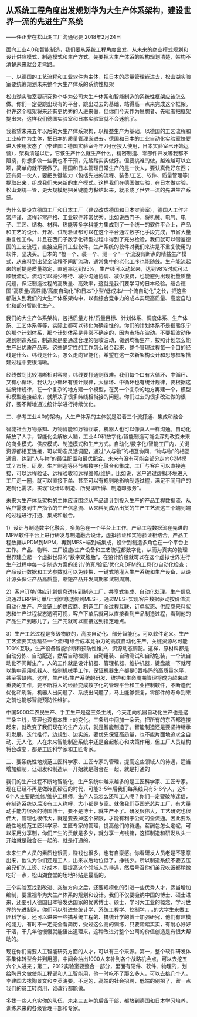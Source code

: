 ## 从系统工程角度出发规划华为大生产体系架构，建设世界一流的先进生产系统

——任正非在松山湖工厂沟通纪要
2018年2月24日



面向工业4.0和智能制造，我们要从系统工程角度出发，从未来的商业模式规划和设计供应模式、制造模式和生产方式。先要把大生产体系的架构规划清楚，架构不清楚未来就会走弯路。

一、以德国的工艺流程和工业软件为主体，把日本的质量管理嵌进去，松山湖实验室要统筹规划未来整个大生产体系的系统性框架

松山湖实验室要研究整个华为公司大生产体系和智能制造的系统性框架应该怎么做。你们一定要跳出现有的平台、跳出过去的基础，站得高一点来完成这个框架。也许这个框架将来还有更优秀的人进来做，但你们今天作为思想者、先驱者把框架提出来，这样我们德国实验室和日本实验室就不会迷航了。

我希望未来五年以后的大生产体系架构，以精益生产为基础，以德国的工艺流程和工业软件为主体，把日本的质量管理嵌进去。德国和日本的工业自动化实验室快要进入使用状态了（李建国：德国实验室今年7月份投入使用，日本实验室已开始运营），架构清楚以后，它该生产什么就生产什么，精密制造、零部件开发等我都不阻挠，你想多做一些我也不干预，先踏踏实实做好。但要挑难的做，越难越可以立项，简单的就不要做了。德国和日本管理日常生产的是一伙人，要认真做好东西；还有另一伙人，要把关键能力（包括先进的流程、装备/工艺、软件、质量管理等）提取出来，组成我们未来新的生产模式。这样我们在德国做实验，在日本做实验，松山湖统一管，更大规模地把关键能力黏结起来，就形成了世界一流的先进生产系统。

为什么要设立德国工厂和日本工厂（建议改成德国和日本实验室），德国人工作非常严谨、流程非常严格、工业软件非常优秀。比如说西门子，将机械、电气、电子、工艺、结构、材料、热能等多学科能力集成到了一个统一的软件平台上，产品和工艺的设计、开发、试制验证都可以在这个平台通过数字化手段完成，节省大量重复性工作。并且在西门子数字化转型过程中得到了充分检验，我们就可以借鉴德国的工艺流程，直接应用其工业软件。生产系统的软件对我们来讲是不重复使用的软件，坚决买。日本的 “检一个、装一个、测一个”一个流没有断点的精益生产模式，从来料到出货全流程不间断流动，通常集中的老化工序也能随线。生产能流起来的前提是质量稳定，直通率达到95%，生产线可以动起来，达到98%时就可以顺畅流动。流动可以减少等待、减少沟通协调、减少浪费，也能避免出现批量质量问题，保证制造过程的高质量、高效率，这就是我们要学习的日本经验。结合德国“高质量/高性能/高度自动化”和日本“小型/低成本/一个流自动化”之长，把这些都融入到我们的大生产体系架构中，以有综合竞争力的成本实现高质量、高度自动化和部分智能化生产。

我们的大生产体系架构，包括质量方针/质量目标、计划体系、调度体系、生产体系、工艺体系等等，实际上都可以转化为确定性的。你们的计划体系不是指熊乐宁的那个计划体系，那个计划体系是非常不确定的，因为市场在波动。不要把波动传递到制造系统，制造就是要通过合理的吸收波动，做到均衡生产，按照计划怎么能生产出优质产品来。这些确定性的工作怎么融合起来，整个管理过程每一个口的经线是什么、纬线是什么，怎么走向智能化，希望在这一次新架构设计和思想框架搭建过程中要很清晰。

经线做到比较清晰相对容易，纬线要打通则很难。我们每个口有大循环、中循环、又有小循环，我认为小循环有统计规律，大循环、中循环也有统计规律，要根据这些统计规律，在一个复杂的地方建一个模型，在另一个复杂的地方再建一个，模型和模型连接起来，就解决了很多纬线相衔接的问题。你们过去的很多改进做的很好，要不断地通过统计学进行持续优化。

二、参考工业4.0的架构，大生产体系的主体就是沿着三个流打通、集成和融合

智能社会万物感知、万物智能和万物互联，机器人也可以像真人一样沟通。自动化解放了人手，智能化会解放人脑，工业4.0和数字化/智能制造可能会深刻改变未来的商业模式、供应模式、制造模式和生产方式。自动化/数字化/智能工厂内，关键资源都相互连接，可以动态灵活调配，通过“人与物”的相互协同、“物与物”的相互通讯，达到“人与物”的最佳配置和最优配合。未来有没有可能会部分走向C2M模式？市场、研发、生产制造等环节都数字化融合和集成，工厂与客户可以直接连接，可以远程验证、远程验收和远程维修/维护。比如说，客户通过虚拟环境进入工厂走一圈，就可以直接下单、甚至可以有规则地影响制造过程，满足不同用户的定制化需求，实现“设计即制造、所见即所得、制造即服务”。

未来大生产体系架构的主体应该围绕从产品设计到投入生产的产品工程数据流、从客户需求到生产指令的生产信息流、从来料到成品出货的生产工艺流这三个端到端的过程进行打通、集成和融合。

1）设计与制造数字化融合，多角色在一个平台上工作。产品工程数据流在先进的MPM软件平台上进行研发与制造融合设计，虚拟验证和实物验证相结合。产品工程数据从PDM到MPM，再到MES+端到端集成，设计到制造多角色在一个平台上工作。产品、物料、工厂设施/生产设备和工艺流程都数字化，从而为真实的物理世界建立起一个虚拟世界的“数字双胞胎”，在设计阶段就可以在这个虚拟世界进行生产过程中每一步制造方案的设计/仿真/验证/优化和DFM的工具化/自动化检查；产品设计数据和工艺参数就可以免转换、一键式地灌入生产系统和生产设备，从设计源头保证产品高质量，缩短产品开发周期和试制周期。

2）客户订单/供应计划信息透传到制造工厂，共享式集成、自动化处理。生产信息流通过ERP把订单/计划信息透传到MES+，通过MES+实现客户数据驱动按价值流自动化生产。产业链上的供应商、制造工厂全过程互联，订单状态、供应商来料状态和生产过程状态透明可视，客户下单后就可以直接看到产品制造过程，看到他的产品生产到哪儿了，生产完就可以直接送到指定地点。

3）生产工艺过程是多级物联的，高度自动化、部分智能化，可以软件定义。生产工艺流要实现精益一个流/有综合成本竞争力的高度自动化生产，关键资源尽可能100%互联，生产设备智能诊断和预防性维护，资源动态调配。这样，原材料都是自动分拣、自动配送，然后自动检测、自动组装、自动测试和自动包装，一个流自动化不间断生产。人的工作就是设计机器、管理机器、维护机器，键盘敲一下就可以集中调用机器人、控制机械手工作，保证机器生产都是6西格玛的高质量水平，甚至零缺陷。这样，生产线/生产系统的研发、维护和生命周期管理将成为越来越重要的工作，要不断将人的经验变成数字化的管理平台和工业控制软件，不断迭代优化和刷新，机器人出问题了、系统出问题了，马上能够恢复，零部件的寿命到来之前也能够智能预防性维护。

中国5000年农民生产、手工生产是这三条主线，今天走向机器自动化生产也是这三条主线，管理也没有本质上的变化。三条线中间加一朵云，把所有的东西都连接起来，就改变了我们现在的生产方式，就是智能制造了。智能制造还是要坚持继承和发展，迭代推行，边规划、边实施。要优先保证高质量，也不能片面地追求全自动、无人化，人在未来智能制造系统中还是会起核心和决策作用，但工厂人员结构将会改变，都是工匠科学家和工匠专家。

三、要系统性地规范工匠科学家、工匠专家的管理，提高这些领域人的待遇，适当增加编制，让研发和制造从一开始就是融合在一起、就是打通的

我们的生产过程不断地智能化，生产系统中越来越多的是工匠科学家、工匠专家。现在已经不再是做砖瓦砂石的时代，可能3-5年后我们每条线只有5-6个人，这5-6个人主要是维修/维护工程师，生产人员怎么还叫工人呢？你们一定要破除迷信，在制造系统以后没有工人称呼，大小都是专家。就像我们英国光芯片工厂，有大量动手能力很强的德国博士，要不是博士，就生产不了。研发很伟大，工艺研究也很伟大，管理也很伟大，就是要去掉这个界限，才能有利于公司的全流通。因此要系统性地规范工匠科学家、工匠专家的管理，提高他们的待遇。薪酬包怎么定呢，可以采用分享制，你们产生的贡献是多少，就分享一点钱嘛，这样制造和研发从头一开始就是融合在一起的、就是打通的。

未来生产人员的素质也很高，赚钱也很多，也有自豪感。你看研发人员老是不愿意出来，他认为你们还是工人，出来以后地位低了，挣钱少。所以制造系统不要去压弟兄们的工资、挤成本，要提高这个领域人的待遇，然后号召你们弟兄吃饭都稍微吃好一点，松山湖食堂的场地补贴是最高的。

三个实验室找到改进、突破方向之后，还要规模化的引进一些优秀人才，适当增加编制，要重视华为大生产体系的规划和设计。我们不仅要吸纳中国的博士、硕士进来，还要引入德国日本等发达国家的优秀博士、硕士，学习大工业的概念、学习世界的先进制造。你们可以引进些统计学、系统工程学、控制学……的大学生来做工匠科学家，还可以进来一些搞系统工程的、搞统计学的博士加强研究，他们有建模的能力。有时不一定完全看简历，受过这么高的训练，只要踏踏实实，有耐心好好干活，干几年他慢慢就能悟出道理来，这种改进对整个公司的价值创造是有很大帮助的。

现在你们需要人工智能研究方面的人才，可以有三个来源。第一，整个软件研发体系集体转型合并到用服，中间会抽出1000人来补到各个战略机会点，可以去挖五六个人进来；第二，2012实验室要整合一部分，里面有硬件、软件、物理的，划给陶景文做使能工程部和人工智能用，他一时吃不了那么多人，可以去挑几个人，李建国去找陶景文和李英涛要。不足的，高端的社会招聘，低端的别招了，留一点我们的员工转岗用，谁改行都能做。

多找一些人充实你的队伍，未来三五年的后备干部，都放到德国和日本学习培养，训练未来的各级管理干部和专家。
